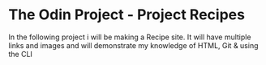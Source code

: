 # The Odin Project - Project  Recipes

In the following project i will be making a Recipe site.
It will have multiple links and images and will demonstrate
my knowledge of HTML, Git & using the CLI